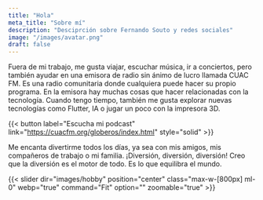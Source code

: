 ```yaml
---
title: "Hola"
meta_title: "Sobre mí"
description: "Desciprción sobre Fernando Souto y redes sociales"
image: "/images/avatar.png"
draft: false
---
```


Fuera de mi trabajo, me gusta viajar, escuchar música, ir a conciertos, pero también ayudar en una emisora de radio sin ánimo de lucro llamada CUAC FM. Es una radio comunitaria donde cualquiera puede hacer su propio programa. En la emisora hay muchas cosas que hacer relacionadas con la tecnología. Cuando tengo tiempo, también me gusta explorar nuevas tecnologías como Flutter, IA o jugar un poco con la impresora 3D.

{{< button label="Escucha mi podcast" link="https://cuacfm.org/globeros/index.html" style="solid" >}}


Me encanta divertirme todos los días, ya sea con mis amigos, mis compañeros de trabajo o mi familia. ¡Diversión, diversión, diversión! Creo que la diversión es el motor de todo. Es lo que equilibra el mundo.

{{< slider dir="images/hobby" position="center" class="max-w-[800px] ml-0" webp="true" command="Fit" option="" zoomable="true" >}}




